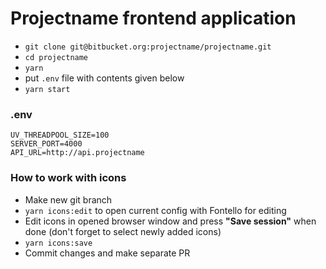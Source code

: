 # Projectname frontend application

* `git clone git@bitbucket.org:projectname/projectname.git`
* `cd projectname`
* `yarn`
* put `.env` file with contents given below
* `yarn start`

### .env

    UV_THREADPOOL_SIZE=100
    SERVER_PORT=4000
    API_URL=http://api.projectname

### How to work with icons

* Make new git branch
* `yarn icons:edit` to open current config with Fontello for editing
* Edit icons in opened browser window and press **"Save session"** when done (don't forget to select newly added icons)
* `yarn icons:save`
* Commit changes and make separate PR
